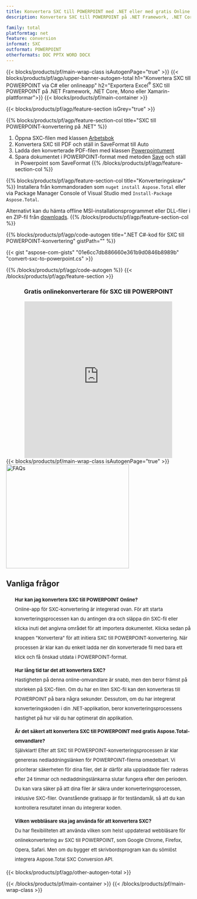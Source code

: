 ```yaml
---
title: Konvertera SXC till POWERPOINT med .NET eller med gratis Online Converter
description: Konvertera SXC till POWERPOINT på .NET Framework, .NET Core, Mono eller Xamarin-plattformar eller online. Testa gratis SXC till POWERPOINT online-omvandlare snabbt innan du integrerar koden.

family: total
platformtag: net
feature: conversion
informat: SXC
outformat: POWERPOINT
otherformats: DOC PPTX WORD DOCX
---
```


{{< blocks/products/pf/main-wrap-class isAutogenPage="true" >}}
{{< blocks/products/pf/agp/upper-banner-autogen-total h1="Konvertera SXC till POWERPOINT via C# eller onlineapp" h2="Exportera Excel<sup>&reg;</sup> SXC till POWERPOINT på .NET Framework, .NET Core, Mono eller Xamarin-plattformar">}}
{{< blocks/products/pf/main-container >}}

{{< blocks/products/pf/agp/feature-section isGrey="true" >}}

{{% blocks/products/pf/agp/feature-section-col title="SXC till POWERPOINT-konvertering på .NET" %}}
1. Öppna SXC-filen med klassen [Arbetsbok](https://apireference.aspose.com/cells/net/aspose.cells/workbook)
2. Konvertera SXC till PDF och ställ in SaveFormat till Auto
3. Ladda den konverterade PDF-filen med klassen [Powerpointument](https://apireference.aspose.com/pdf/net/aspose.pdf/powerpointument)
4. Spara dokumentet i POWERPOINT-format med metoden [Save](https://apireference.aspose.com/pdf/net/aspose.pdf.powerpointument/save/methods/5) och ställ in Powerpoint som SaveFormat
{{% /blocks/products/pf/agp/feature-section-col %}}

{{% blocks/products/pf/agp/feature-section-col title="Konverteringskrav" %}}
Installera från kommandoraden som ```nuget install Aspose.Total``` eller via Package Manager Console of Visual Studio med ```Install-Package Aspose.Total```.

Alternativt kan du hämta offline MSI-installationsprogrammet eller DLL-filer i en ZIP-fil från [downloads](https://releases.aspose.com/total/net).
{{% /blocks/products/pf/agp/feature-section-col %}}

{{% blocks/products/pf/agp/code-autogen title=".NET C#-kod för SXC till POWERPOINT-konvertering" gistPath="" %}}
{{< gist "aspose-com-gists" "01e6cc7db886660e361b9d0846b8989b" "convert-sxc-to-powerpoint.cs" >}}
{{% /blocks/products/pf/agp/code-autogen %}}
{{< /blocks/products/pf/agp/feature-section >}}

<div class="container-fluid agp-content bg-white aboutfile box-1 vh100 section nopbtm">
<div class=container>
<div class=row>
<div class="demobox tc col-md-12 padding-0" align="center">

<h3>Gratis onlinekonverterare för SXC till POWERPOINT</h3>

<iframe title="sxc till pptx Conversion Online Tool" style="border: none; height: 426px;" scrolling="no" src="https://widgets.aspose.cloud/total-conversion/?to=pptx&from=sxc" id="child-iframe" width="80%"></iframe>

</div></div>
</div></div>
{{< blocks/products/pf/main-wrap-class isAutogenPage="true" >}}
<style>.howtolist li{margin-right: 0!important;line-height: 26px;position: relative;margin-bottom: 10px;font-size: 13px;list-style-type: none;}</style>
<div class="col-md-12 tl bg-gray-dark howtolist section">
  <a class="anchor" name="faqpage"></a>
  <div class="container tl dflex" itemscope="" itemtype="https://schema.org/FAQPage">
      <div class="col-md-4 howtosectiongfx">
          <img class="social-panel-hide-on-mobile" src="https://www.groupdocs.cloud/templates/brand/images/groupdocs/conversion/groupdocs_conversion-brand.png" alt="FAQs" width="335" height="283">
      </div>
      <div class="howtosection col-md-8">
          <div>
              <h2>Vanliga frågor</h2>
              <ul>
                  <li itemscope="" itemprop="mainEntity" itemtype="https://schema.org/Question">
                      <div>
                          <span itemprop="name"><b>Hur kan jag konvertera SXC till POWERPOINT Online?</b></span>
                      </div>
                      <div itemscope="" itemprop="acceptedAnswer" itemtype="https://schema.org/Answer">
                          <span itemprop="text">Online-app för SXC-konvertering är integrerad ovan. För att starta konverteringsprocessen kan du antingen dra och släppa din SXC-fil eller klicka inuti det angivna området för att importera dokumentet. Klicka sedan på knappen "Konvertera" för att initiera SXC till POWERPOINT-konvertering. När processen är klar kan du enkelt ladda ner din konverterade fil med bara ett klick och få önskad utdata i POWERPOINT-format.</span>
                      </div>
                  </li>
                  <li itemscope="" itemprop="mainEntity" itemtype="https://schema.org/Question">
                      <div>
                          <span itemprop="name"><b>Hur lång tid tar det att konvertera SXC?</b></span>
                      </div>
                      <div itemscope="" itemprop="acceptedAnswer" itemtype="https://schema.org/Answer">
                          <span itemprop="text">Hastigheten på denna online-omvandlare är snabb, men den beror främst på storleken på SXC-filen. Om du har en liten SXC-fil kan den konverteras till POWERPOINT på bara några sekunder. Dessutom, om du har integrerat konverteringskoden i din .NET-applikation, beror konverteringsprocessens hastighet på hur väl du har optimerat din applikation.</span>
                      </div>
                  </li>
                  <li itemscope="" itemprop="mainEntity" itemtype="https://schema.org/Question">
                      <div>
                          <span itemprop="name"><b>Är det säkert att konvertera SXC till POWERPOINT med gratis Aspose.Total-omvandlare?</b></span>
                      </div>
                      <div itemscope="" itemprop="acceptedAnswer" itemtype="https://schema.org/Answer">
                          <span itemprop="text">Självklart! Efter att SXC till POWERPOINT-konverteringsprocessen är klar genereras nedladdningslänken för POWERPOINT-filerna omedelbart. Vi prioriterar säkerheten för dina filer, det är därför alla uppladdade filer raderas efter 24 timmar och nedladdningslänkarna slutar fungera efter den perioden. Du kan vara säker på att dina filer är säkra under konverteringsprocessen, inklusive SXC-filer. Ovanstående gratisapp är för teständamål, så att du kan kontrollera resultatet innan du integrerar koden.</span>
                      </div>
                  </li>                 
                  <li itemscope="" itemprop="mainEntity" itemtype="https://schema.org/Question">
                      <div>
                          <span itemprop="name"><b>Vilken webbläsare ska jag använda för att konvertera SXC?</b></span>
                      </div>
                      <div itemscope="" itemprop="acceptedAnswer" itemtype="https://schema.org/Answer">
                          <span itemprop="text">Du har flexibiliteten att använda vilken som helst uppdaterad webbläsare för onlinekonvertering av SXC till POWERPOINT, som Google Chrome, Firefox, Opera, Safari. Men om du bygger ett skrivbordsprogram kan du sömlöst integrera Aspose.Total SXC Conversion API.</span>
                      </div>
                  </li>
              </ul>
          </div>
      </div>
  </div>
{{< blocks/products/pf/agp/other-autogen-total >}}


{{< /blocks/products/pf/main-container >}}
{{< /blocks/products/pf/main-wrap-class >}}